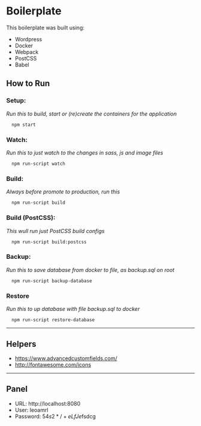 # Boilerplate

This boilerplate was built using:

- Wordpress
- Docker
- Webpack
- PostCSS
- Babel

## How to Run

### Setup:
*Run this to build, start or (re)create the containers for the application*


```
  npm start
```

### Watch:
*Run this to just watch to the changes in sass, js and image files*

```
  npm run-script watch
```

### Build:
*Always before promote to production, run this*

```
  npm run-script build
```

### Build (PostCSS):
*This wull run just PostCSS build configs*

```
  npm run-script build:postcss
```

### Backup:
*Run this to save database from docker to file, as backup.sql on root*

```
  npm run-script backup-database
```

### Restore
*Run this to up database with file backup.sql to docker*

```
  npm run-script restore-database
```


---

## Helpers

- https://www.advancedcustomfields.com/
- http://fontawesome.com/icons


---

## Panel

- URL: http://localhost:8080
- User: leoamrl
- Password: $54s2*/+eLfJe%$fsdcg